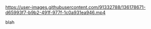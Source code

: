 

https://user-images.githubusercontent.com/91332788/136178671-d65993f7-b9b2-491f-977f-1c0a931ea946.mp4

blah
